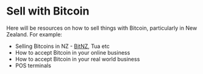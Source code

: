 # Sell with Bitcoin

Here will be resources on how to sell things with Bitcoin, particularly in New Zealand. For example:

* Selling Bitcoins in NZ - [BitNZ](https://bitnz.com), Tua etc
* How to accept Bitcoin in your online business
* How to accept Bitcoin in your real world business
* POS terminals
